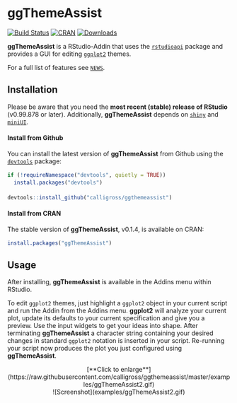 ggThemeAssist
==============
[![Build Status](https://travis-ci.org/calligross/ggthemeassist.svg?branch=master)](https://travis-ci.org/calligross/ggthemeassist)
[![CRAN](http://www.r-pkg.org/badges/version/ggThemeAssist)](http://cran.rstudio.com/package=ggThemeAssist) [![Downloads](http://cranlogs.r-pkg.org/badges/ggThemeAssist?color=brightgreen)](http://www.r-pkg.org/pkg/ggThemeAssist)


**ggThemeAssist** is a RStudio-Addin that uses the [`rstudioapi`](https://github.com/rstudio/rstudioapi) package and provides a GUI for editing [`ggplot2`](https://github.com/hadley/ggplot2) themes. 

For a full list of features see [`NEWS`](./NEWS.md).


Installation
------------

Please be aware that you need the **most recent (stable) release of RStudio** (v0.99.878 or later). Additionally, **ggThemeAssist** depends on [`shiny`](https://github.com/rstudio/shiny) and [`miniUI`](https://github.com/rstudio/miniUI).

#### Install from Github
You can install the latest version of **ggThemeAssist** from Github using the [`devtools`](https://github.com/hadley/devtools) package:
```r
if (!requireNamespace("devtools", quietly = TRUE))
  install.packages("devtools")

devtools::install_github("calligross/ggthemeassist")
```

#### Install from CRAN

The stable version of **ggThemeAssist**, v0.1.4, is available on CRAN:
```r
install.packages("ggThemeAssist")
```
<!---

We advise users to install from github. Due to CRAN policies and the rapid development of ggThemeAssist, many new features and bugfixes may be available on CRAN several weeks later.
-->

Usage
------------
After installing, **ggThemeAssist** is available in the Addins menu within RStudio.

To edit `ggplot2` themes, just highlight a `ggplot2` object in your current script and run the Addin from the Addins menu. **ggplot2** will analyze your current plot, update its defaults to your current specification and give you a preview. Use the input widgets to get your ideas into shape. After terminating **ggThemeAssist** a character string containing your desired changes in standard `ggplot2` notation is inserted in your script. Re-running your script now produces the plot you just configured using **ggThemeAssist**.

<center>[**Click to enlarge**](https://raw.githubusercontent.com/calligross/ggthemeassist/master/examples/ggThemeAssist2.gif)<center>
![Screenshot](examples/ggThemeAssist2.gif)

